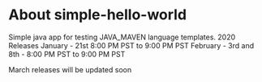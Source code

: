 # About simple-hello-world

Simple java app for testing JAVA_MAVEN language templates.
2020 Releases
January - 21st 8:00 PM PST to 9:00 PM PST
February - 3rd and 8th - 8:00 PM PST to 9:00 PM PST

March releases will be updated soon






